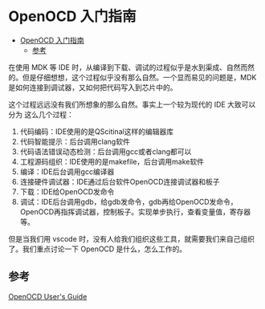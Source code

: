 # OpenOCD 入门指南

- [OpenOCD 入门指南](#openocd-入门指南)
  - [参考](#参考)

在使用 MDK 等 IDE 时，从编译到下载、调试的过程似乎是水到渠成、自然而然的。但是仔细想想，这个过程似乎没有那么自然。一个显而易见的问题是，MDK 是如何连接到调试器，又如何把代码写入到芯片中的。

这个过程远远没有我们所想象的那么自然。事实上一个较为现代的 IDE 大致可以分为 这么几个过程：

1. 代码编码：IDE使用的是QScitinal这样的编辑器库
2. 代码智能提示：后台调用clang软件
3. 代码语法错误动态检测：后台调用gcc或者clang都可以
4. 工程源码组织：IDE使用的是makefile，后台调用make软件
5. 编译：IDE后台调用gcc编译器
6. 连接硬件调试器：IDE通过后台软件OpenOCD连接调试器和板子
7. 下载：IDE给OpenOCD发命令
8. 调试：IDE后台调用gdb，给gdb发命令，gdb再给OpenOCD发命令，OpenOCD再指挥调试器，控制板子。实现单步执行，查看变量值，寄存器等。

但是当我们用 vscode 时，没有人给我们组织这些工具，就需要我们来自己组织了。我们重点讨论一下 OpenOCD 是什么，怎么工作的。

## 参考

[OpenOCD User's Guide](https://openocd.org/doc-release/html/index.html)
